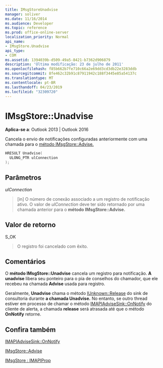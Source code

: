 ```yaml
---
title: IMsgStoreUnadvise
manager: soliver
ms.date: 11/16/2014
ms.audience: Developer
ms.topic: reference
ms.prod: office-online-server
localization_priority: Normal
api_name:
- IMsgStore.Unadvise
api_type:
- COM
ms.assetid: 1394039b-d509-49a5-8421-b7362d906879
description: 'Última modificação: 23 de julho de 2011'
ms.openlocfilehash: f85b662b7fe710c66a2e69dd3cd3db22e3283ddb
ms.sourcegitcommit: 8fe462c32b91c87911942c188f3445e85a54137c
ms.translationtype: MT
ms.contentlocale: pt-BR
ms.lasthandoff: 04/23/2019
ms.locfileid: "32309720"
---
```

# <a name="imsgstoreunadvise"></a>IMsgStore::Unadvise

  
  
**Aplica-se a**: Outlook 2013 | Outlook 2016 
  
Cancela o envio de notificações configuradas anteriormente com uma chamada para o [método IMsgStore::Advise.](imsgstore-advise.md) 
  
```cpp
HRESULT Unadvise(
  ULONG_PTR ulConnection
);
```

## <a name="parameters"></a>Parâmetros

 _ulConnection_
  
> [in] O número de conexão associado a um registro de notificação ativo. O valor de _ulConnection_ deve ter sido retornado por uma chamada anterior para o **método IMsgStore::Advise.** 
    
## <a name="return-value"></a>Valor de retorno

S_OK 
  
> O registro foi cancelado com êxito.
    
## <a name="remarks"></a>Comentários

O **método IMsgStore::Unadvise** cancela um registro para notificação. **A unadvise** libera seu ponteiro para o pia de conselhos do chamador, que ele recebeu na chamada **Advise** usada para registro. 
  
Geralmente, **Unadvise** chama o método [IUnknown::Release](https://msdn.microsoft.com/library/ms682317%28v=VS.85%29.aspx) do sink de consultoria durante **a chamada Unadvise.** No entanto, se outro thread estiver em processo de chamar o método [IMAPIAdviseSink::OnNotify](imapiadvisesink-onnotify.md) do cliente de alerta, a chamada **release** será atrasada até que o método **OnNotify** retorne. 
  
## <a name="see-also"></a>Confira também



[IMAPIAdviseSink::OnNotify](imapiadvisesink-onnotify.md)
  
[IMsgStore::Advise](imsgstore-advise.md)
  
[IMsgStore : IMAPIProp](imsgstoreimapiprop.md)

